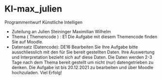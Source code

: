 # KI-max\_julien

Programmentwurf Künstliche Intelligen

- Zuteilung an  Julien Steininger Maximilian Wilhelm
- Thema ( Themencode ) :  E1  Die Aufgabe mit diesem Themencode finden Sie auf Moodle.
- Datensatz (Datencode):  DE16  Bearbeiten Sie Ihre Aufgabe bitte ausschliesslich mit den für Sie bereit gestellten Daten. Ihre Auswertung und Interpretation bezieht sich auf diese Daten. Die Daten werden 2-3 Tage nach dem Thema bereit gestellt um nicht (nur) datengetrieben zu denken. Die Aufgabe ist bis 20.12.2021 zu bearbeiten und über Moodle hochzuladen. Viel Erfolg!
